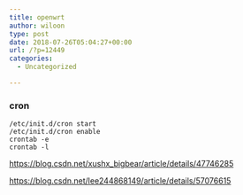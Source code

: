 ```yaml
---
title: openwrt
author: wiloon
type: post
date: 2018-07-26T05:04:27+00:00
url: /?p=12449
categories:
  - Uncategorized

---
```

### cron

<pre><code class="language-bash line-numbers">/etc/init.d/cron start
/etc/init.d/cron enable
crontab -e
crontab -l
</code></pre>

https://blog.csdn.net/xushx_bigbear/article/details/47746285
  
https://blog.csdn.net/lee244868149/article/details/57076615